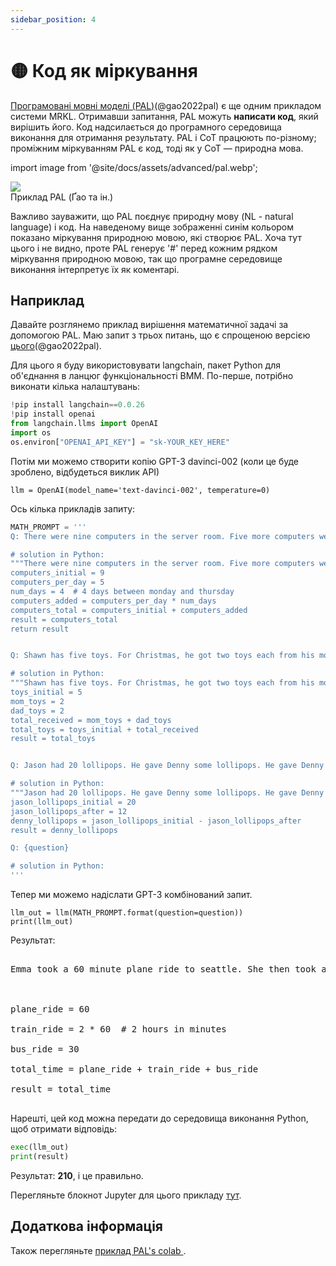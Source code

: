 ```yaml
---
sidebar_position: 4
---
```


# 🟡 Код як міркування

[Програмовані мовні моделі (PAL)](https://reasonwithpal.com)(@gao2022pal) є ще одним прикладом системи MRKL. Отримавши запитання, PAL можуть **написати код**, який вирішить його. Код надсилається до програмного середовища виконання для отримання результату. PAL і CoT працюють по-різному; проміжним міркуванням PAL є код, тоді як у CoT — природна мова.

import image from '@site/docs/assets/advanced/pal.webp';

<div style={{textAlign: 'center'}}>
  <img src={image} style={{width: "500px"}} />
</div>

<div style={{textAlign: 'center'}}>
Приклад PAL (Ґао та ін.)
</div>

Важливо зауважити, що PAL поєднує природну мову (NL - natural language) і код. На наведеному вище зображенні синім кольором показано міркування природною мовою, які створює PAL. Хоча тут цього і не видно, проте PAL генерує '\#' перед кожним рядком міркування природною мовою, так що програмне середовище виконання інтерпретує їх як коментарі.

## Наприклад

Давайте розглянемо приклад вирішення математичної задачі за допомогою PAL. Маю запит з трьох питань, що є спрощеною версією [цього](https://github.com/reasoning-machines/pal/blob/main/pal/prompt/math_prompts.py)(@gao2022pal).

Для цього я буду використовувати langchain, пакет Python для об'єднання в ланцюг функціональності ВМM. По-перше, потрібно виконати кілька налаштувань:

```python
!pip install langchain==0.0.26
!pip install openai
from langchain.llms import OpenAI
import os
os.environ["OPENAI_API_KEY"] = "sk-YOUR_KEY_HERE"
```

Потім ми можемо створити копію GPT-3 davinci-002 (коли це буде зроблено, відбудеться виклик API)
```
llm = OpenAI(model_name='text-davinci-002', temperature=0)
```

Ось кілька прикладів запиту:

```python
MATH_PROMPT = '''
Q: There were nine computers in the server room. Five more computers were installed each day, from monday to thursday. How many computers are now in the server room?

# solution in Python:
"""There were nine computers in the server room. Five more computers were installed each day, from monday to thursday. How many computers are now in the server room?"""
computers_initial = 9
computers_per_day = 5
num_days = 4  # 4 days between monday and thursday
computers_added = computers_per_day * num_days
computers_total = computers_initial + computers_added
result = computers_total
return result


Q: Shawn has five toys. For Christmas, he got two toys each from his mom and dad. How many toys does he have now?

# solution in Python:
"""Shawn has five toys. For Christmas, he got two toys each from his mom and dad. How many toys does he have now?"""
toys_initial = 5
mom_toys = 2
dad_toys = 2
total_received = mom_toys + dad_toys
total_toys = toys_initial + total_received
result = total_toys


Q: Jason had 20 lollipops. He gave Denny some lollipops. He gave Denny some lollipops. How many lollipops did Jason give to Denny?

# solution in Python:
"""Jason had 20 lollipops. He gave Denny some lollipops. He gave Denny some lollipops. How many lollipops did Jason give to Denny?"""
jason_lollipops_initial = 20
jason_lollipops_after = 12
denny_lollipops = jason_lollipops_initial - jason_lollipops_after
result = denny_lollipops

Q: {question}

# solution in Python:
'''
```

Тепер ми можемо надіслати GPT-3 комбінований запит.

```
llm_out = llm(MATH_PROMPT.format(question=question))
print(llm_out)
```

Результат:

<pre>
<span className="bluegreen-highlight">
Emma took a 60 minute plane ride to seattle. She then took a 2 hour train ride to portland, and then a 30 minute bus ride to vancouver. How long did it take her to get to vancouver?<br/><br/>

plane_ride = 60<br/>
train_ride = 2 * 60  # 2 hours in minutes<br/>
bus_ride = 30<br/>
total_time = plane_ride + train_ride + bus_ride<br/>
result = total_time
</span>
</pre>

Нарешті, цей код можна передати до середовища виконання Python, щоб отримати відповідь:

```python
exec(llm_out)
print(result)
```

Результат: **210**, і це правильно.

Перегляньте блокнот Jupyter для цього прикладу [тут](https://github.com/trigaten/Learn_Prompting/tree/main/docs/code_examples/PAL.ipynb).

## Додаткова інформація

Також перегляньте [приклад PAL's colab ](https://colab.research.google.com/drive/1u4_RsdI0E79PCMDdcPiJUzYhdnjoXeXc?usp=sharing#scrollTo=Ba0ycacK4i1V).